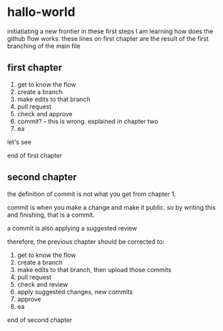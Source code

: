 # hallo-world
initiatiating a new frontier
in these first steps I am learning how does the github flow works.
these lines on first chapter are the result of the first branching of the main file
## first chapter
1. get to know the flow
2. create a branch
3. make edits to that branch
4. pull request
5. check and approve
6. commit? - this is wrong. explained in chapter two
7. ea

let's see

end of first chapter

## second chapter
the definition of commit is not what you get from chapter 1.

commit is when you make a change and make it public.
so by writing this and finishing, that is a commit.

a commit is also applying a suggested review

therefore, the previous chapter should be corrected to:
1. get to know the flow
2. create a branch
3. make edits to that branch, then upload those commits
4. pull request
5. check and review
6. apply suggested changes, new commits
7. approve
8. ea

end of second chapter
